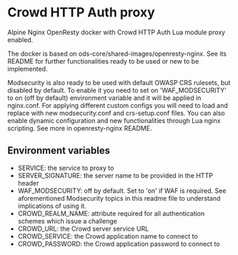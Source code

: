 Crowd HTTP Auth proxy
=====================

Alpine Nginx OpenResty docker with Crowd HTTP Auth Lua module proxy enabled.

The docker is based on ods-core/shared-images/openresty-nginx. See its README for further functionalities ready to be used or new to be implemented.

Modsecurity is also ready to be used with default OWASP CRS rulesets, but disabled by default.
To enable it you need to set on 'WAF_MODSECURITY' to on (off by default) environment variable and it will be applied in nginx.conf.
For applying different custom configs you will need to load and replace with new modsecurity.conf and crs-setup.conf files.
You can also enable dynamic configuration and new functionalities through Lua nginx scripting. See more in openresty-nginx README.

Environment variables
---------------------

- SERVICE: the service to proxy to
- SERVER_SIGNATURE: the server name to be provided in the HTTP header
- WAF_MODSECURITY: off by default. Set to 'on' if WAF is required. See aforementioned Modsecurity topics in this readme file to understand implications of using it.
- CROWD_REALM_NAME: attribute required for all authentication schemes which issue a challenge
- CROWD_URL: the Crowd server service URL
- CROWD_SERVICE: the Crowd application name to connect to
- CROWD_PASSWORD: the Crowd application password to connect to
